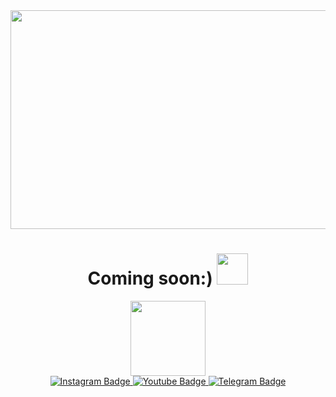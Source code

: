 <div id="header" align="center">
 <img src="https://media.giphy.com/media/KxbHmvL3MGcctzlfdX/giphy.gif" width="800" height="350"/>
 <h1>
  Coming soon:)
  <img src="https://media.giphy.com/media/g0jg6lMcNORSlOv9Zb/giphy.gif?cid=ecf05e47z0s83z0dojghsw0demdht5u3yzxywuenc49tcf0x&rid=giphy.gif&ct=ts" width="50px"/>
</h1>
  <img src="https://media.giphy.com/media/cmCEsJZHYBPels360q/giphy.gif" width="120"/>
  
<div id="badges">
  <a href="https://www.instagram.com/100_days_c0de_challenge/">
    <img src="https://img.shields.io/badge/Instagram-white?style=for-the-badge&logo=instagram&logoColor=black" alt="Instagram Badge"/>
  </a>
  <a href="https://youtube.com/playlist?list=PLf4OabFwimEFS1Sw3Um4d0IaQYdXpaATk">
    <img src="https://img.shields.io/badge/YouTube-white?style=for-the-badge&logo=youtube&logoColor=black" alt="Youtube Badge"/>
  </a>
<a href="https://t.me//IbrohmY">
    <img src="https://img.shields.io/badge/Telegram-white?style=for-the-badge&logo=telegram&logoColor=black" alt="Telegram Badge"/>
  </a>
 <div align="center">
  
 </div>
  

